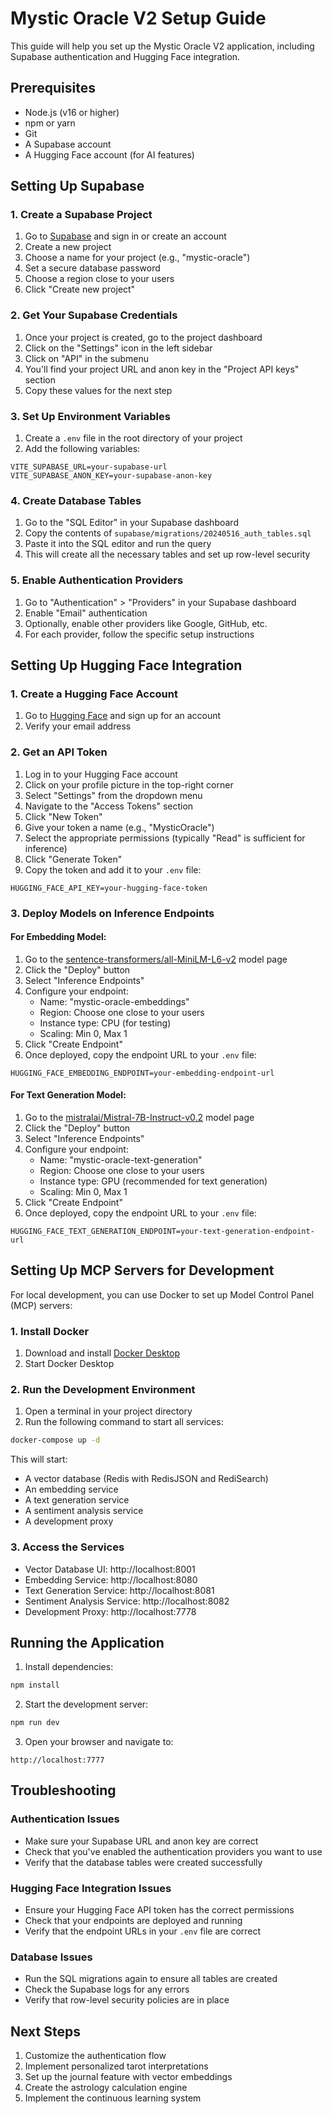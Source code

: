 # Mystic Oracle V2 Setup Guide

This guide will help you set up the Mystic Oracle V2 application, including Supabase authentication and Hugging Face integration.

## Prerequisites

- Node.js (v16 or higher)
- npm or yarn
- Git
- A Supabase account
- A Hugging Face account (for AI features)

## Setting Up Supabase

### 1. Create a Supabase Project

1. Go to [Supabase](https://supabase.com/) and sign in or create an account
2. Create a new project
3. Choose a name for your project (e.g., "mystic-oracle")
4. Set a secure database password
5. Choose a region close to your users
6. Click "Create new project"

### 2. Get Your Supabase Credentials

1. Once your project is created, go to the project dashboard
2. Click on the "Settings" icon in the left sidebar
3. Click on "API" in the submenu
4. You'll find your project URL and anon key in the "Project API keys" section
5. Copy these values for the next step

### 3. Set Up Environment Variables

1. Create a `.env` file in the root directory of your project
2. Add the following variables:

```
VITE_SUPABASE_URL=your-supabase-url
VITE_SUPABASE_ANON_KEY=your-supabase-anon-key
```

### 4. Create Database Tables

1. Go to the "SQL Editor" in your Supabase dashboard
2. Copy the contents of `supabase/migrations/20240516_auth_tables.sql`
3. Paste it into the SQL editor and run the query
4. This will create all the necessary tables and set up row-level security

### 5. Enable Authentication Providers

1. Go to "Authentication" > "Providers" in your Supabase dashboard
2. Enable "Email" authentication
3. Optionally, enable other providers like Google, GitHub, etc.
4. For each provider, follow the specific setup instructions

## Setting Up Hugging Face Integration

### 1. Create a Hugging Face Account

1. Go to [Hugging Face](https://huggingface.co/) and sign up for an account
2. Verify your email address

### 2. Get an API Token

1. Log in to your Hugging Face account
2. Click on your profile picture in the top-right corner
3. Select "Settings" from the dropdown menu
4. Navigate to the "Access Tokens" section
5. Click "New Token"
6. Give your token a name (e.g., "MysticOracle")
7. Select the appropriate permissions (typically "Read" is sufficient for inference)
8. Click "Generate Token"
9. Copy the token and add it to your `.env` file:

```
HUGGING_FACE_API_KEY=your-hugging-face-token
```

### 3. Deploy Models on Inference Endpoints

#### For Embedding Model:

1. Go to the [sentence-transformers/all-MiniLM-L6-v2](https://huggingface.co/sentence-transformers/all-MiniLM-L6-v2) model page
2. Click the "Deploy" button
3. Select "Inference Endpoints"
4. Configure your endpoint:
   - Name: "mystic-oracle-embeddings"
   - Region: Choose one close to your users
   - Instance type: CPU (for testing)
   - Scaling: Min 0, Max 1
5. Click "Create Endpoint"
6. Once deployed, copy the endpoint URL to your `.env` file:

```
HUGGING_FACE_EMBEDDING_ENDPOINT=your-embedding-endpoint-url
```

#### For Text Generation Model:

1. Go to the [mistralai/Mistral-7B-Instruct-v0.2](https://huggingface.co/mistralai/Mistral-7B-Instruct-v0.2) model page
2. Click the "Deploy" button
3. Select "Inference Endpoints"
4. Configure your endpoint:
   - Name: "mystic-oracle-text-generation"
   - Region: Choose one close to your users
   - Instance type: GPU (recommended for text generation)
   - Scaling: Min 0, Max 1
5. Click "Create Endpoint"
6. Once deployed, copy the endpoint URL to your `.env` file:

```
HUGGING_FACE_TEXT_GENERATION_ENDPOINT=your-text-generation-endpoint-url
```

## Setting Up MCP Servers for Development

For local development, you can use Docker to set up Model Control Panel (MCP) servers:

### 1. Install Docker

1. Download and install [Docker Desktop](https://www.docker.com/products/docker-desktop/)
2. Start Docker Desktop

### 2. Run the Development Environment

1. Open a terminal in your project directory
2. Run the following command to start all services:

```bash
docker-compose up -d
```

This will start:
- A vector database (Redis with RedisJSON and RediSearch)
- An embedding service
- A text generation service
- A sentiment analysis service
- A development proxy

### 3. Access the Services

- Vector Database UI: http://localhost:8001
- Embedding Service: http://localhost:8080
- Text Generation Service: http://localhost:8081
- Sentiment Analysis Service: http://localhost:8082
- Development Proxy: http://localhost:7778

## Running the Application

1. Install dependencies:

```bash
npm install
```

2. Start the development server:

```bash
npm run dev
```

3. Open your browser and navigate to:

```
http://localhost:7777
```

## Troubleshooting

### Authentication Issues

- Make sure your Supabase URL and anon key are correct
- Check that you've enabled the authentication providers you want to use
- Verify that the database tables were created successfully

### Hugging Face Integration Issues

- Ensure your Hugging Face API token has the correct permissions
- Check that your endpoints are deployed and running
- Verify that the endpoint URLs in your `.env` file are correct

### Database Issues

- Run the SQL migrations again to ensure all tables are created
- Check the Supabase logs for any errors
- Verify that row-level security policies are in place

## Next Steps

1. Customize the authentication flow
2. Implement personalized tarot interpretations
3. Set up the journal feature with vector embeddings
4. Create the astrology calculation engine
5. Implement the continuous learning system
